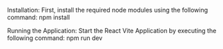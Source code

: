 Installation:
First, install the required node modules using the following command:
npm install

Running the Application:
Start the React Vite Application by executing the following command:
npm run dev
